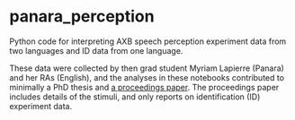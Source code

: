 # panara_perception
Python code for interpreting AXB speech perception experiment data from two languages and ID data from one language.

These data were collected by then grad student Myriam Lapierre (Panara) and her RAs (English), and the analyses in these notebooks contributed to 
minimally a PhD thesis and [a proceedings paper](https://assta.org/proceedings/ICPhS2019/papers/ICPhS_359.pdf). The proceedings paper includes details of the stimuli, and only reports on 
identification (ID) experiment data.
